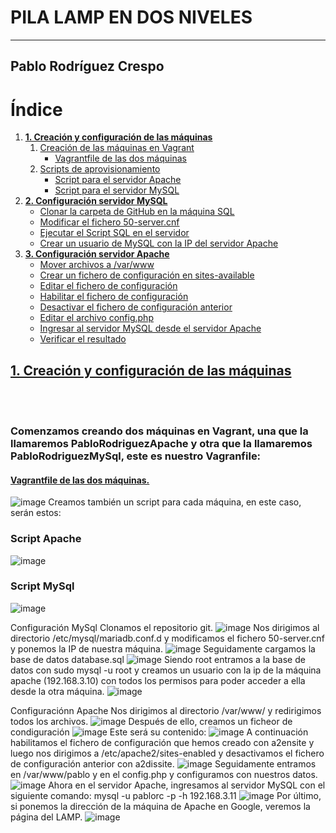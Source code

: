 # PILA LAMP EN DOS NIVELES 
---
## Pablo Rodríguez Crespo


# Índice
1. [**1. Creación y configuración de las máquinas**](#1-creación-y-configuración-de-las-máquinas)
    1. [Creación de las máquinas en Vagrant](#creación-de-las-máquinas-en-vagrant)
        - [Vagrantfile de las dos máquinas](#vagrantfile-de-las-dos-máquinas)
    2. [Scripts de aprovisionamiento](#scripts-de-aprovisionamiento)
        - [Script para el servidor Apache](#script-para-el-servidor-apache)
        - [Script para el servidor MySQL](#script-para-el-servidor-mysql)
2. [**2. Configuración servidor MySQL**](#2-configuración-servidor-mysql)
    - [Clonar la carpeta de GitHub en la máquina SQL](#clonar-la-carpeta-de-github-en-la-máquina-sql)
    - [Modificar el fichero 50-server.cnf](#modificar-el-fichero-50-servercnf)
    - [Ejecutar el Script SQL en el servidor](#ejecutar-el-script-sql-en-el-servidor)
    - [Crear un usuario de MySQL con la IP del servidor Apache](#crear-un-usuario-de-mysql-con-la-ip-del-servidor-apache)
3. [**3. Configuración servidor Apache**](#3-configuración-servidor-apache)
    - [Mover archivos a /var/www](#mover-archivos-a-varwww)
    - [Crear un fichero de configuración en sites-available](#crear-un-fichero-de-configuración-en-sites-available)
    - [Editar el fichero de configuración](#editar-el-fichero-de-configuración)
    - [Habilitar el fichero de configuración](#habilitar-el-fichero-de-configuración)
    - [Desactivar el fichero de configuración anterior](#desactivar-el-fichero-de-configuración-anterior)
    - [Editar el archivo config.php](#editar-el-archivo-configphp)
    - [Ingresar al servidor MySQL desde el servidor Apache](#ingresar-al-servidor-mysql-desde-el-servidor-apache)
    - [Verificar el resultado](#verificar-el-resultado)


## [**1. Creación y configuración de las máquinas**](#1-creación-y-configuración-de-las-máquinas)
<br />
<br />

### Comenzamos creando dos máquinas en Vagrant, una que la llamaremos PabloRodriguezApache y otra que la llamaremos PabloRodriguezMySql, este es nuestro Vagranfile:
#### [Vagrantfile de las dos máquinas.](#vagrantfile-de-las-dos-máquinas)
![image](https://github.com/user-attachments/assets/94efe147-a523-4e3d-b6a1-3150d11f0525)
Creamos también un script para cada máquina, en este caso, serán estos:
### Script Apache
![image](https://github.com/user-attachments/assets/ee598802-2e06-4a01-860e-092d6fa32a95)
### Script MySql
![image](https://github.com/user-attachments/assets/2e439fb2-ed55-462b-8fb2-76b0cf7a61da)

Configuración MySql
Clonamos el repositorio git.
![image](https://github.com/user-attachments/assets/fc12c751-25e0-4350-8a83-17b85bf7f2c3)
Nos dirigimos al directorio /etc/mysql/mariadb.conf.d y modificamos el fichero 50-server.cnf y ponemos la IP de nuestra máquina.
![image](https://github.com/user-attachments/assets/e6278ba5-fac7-4547-8f39-5e945ef7d1fb)
Seguidamente cargamos la base de datos database.sql
![image](https://github.com/user-attachments/assets/e3385b1d-3421-4a74-9439-4ff22e63e589)
Siendo root entramos a la base de datos con sudo mysql -u root y creamos un usuario con la ip de la máquina apache (192.168.3.10) con todos los permisos para poder acceder a ella desde la otra máquina.
![image](https://github.com/user-attachments/assets/ea96325f-635e-45eb-b362-0d0dd0b643a0)

Configuraciónn Apache
Nos dirigimos al directorio /var/www/ y redirigimos todos los archivos.
![image](https://github.com/user-attachments/assets/8c5cc0d5-f869-421c-9b52-6ce39b284ff7)
Después de ello, creamos un ficheor de condiguración 
![image](https://github.com/user-attachments/assets/7334e9d9-eced-4050-acdb-c82cf9fc7694)
Este será su contenido:
![image](https://github.com/user-attachments/assets/10957cc8-ff98-4dcd-8d3b-5edb66fad342)
A continuación habilitamos el fichero de configuración que hemos creado con a2ensite y luego nos dirigimos a /etc/apache2/sites-enabled y desactivamos el fichero de configuración anterior con a2dissite.
![image](https://github.com/user-attachments/assets/e0341624-aad1-44f0-b11a-764ca18a6b63)
Seguidamente entramos en /var/www/pablo y en el config.php y configuramos con nuestros datos.
![image](https://github.com/user-attachments/assets/6cf9535b-16ae-4cb3-ac04-94df9ce85831)
Ahora en el servidor Apache, ingresamos al servidor MySQL con el siguiente comando: mysql -u pablorc -p -h 192.168.3.11
![image](https://github.com/user-attachments/assets/71684502-98b6-4864-b162-75bd369cf572)
Por último, si ponemos la dirección de la máquina de Apache en Google, veremos la página del LAMP.
![image](https://github.com/user-attachments/assets/d18581c3-065f-4c13-9d10-9ed9eb1b05d0)


